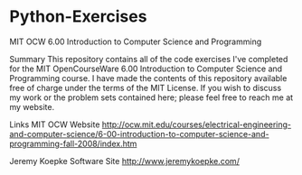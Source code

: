 # Python-Exercises
MIT OCW 6.00 Introduction to Computer Science and Programming

Summary
This repository contains all of the code exercises I've completed for the MIT OpenCourseWare 6.00 Introduction to Computer Science and Programming course. I have made the contents of this repository available free of charge under the terms of the MIT License. If you wish to discuss my work or the problem sets contained here; please feel free to reach me at my website.

Links
MIT OCW Website
http://ocw.mit.edu/courses/electrical-engineering-and-computer-science/6-00-introduction-to-computer-science-and-programming-fall-2008/index.htm

Jeremy Koepke Software Site
http://www.jeremykoepke.com/
